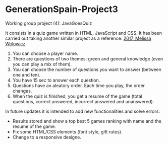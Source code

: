 # GenerationSpain-Project3

Working group project (4): JavaGoesQuiz 

It consists in  a quiz game written in HTML, JavaScript and CSS. It has been carried out taking another similar project as a reference: [2017, Melissa Wolowicz](https://github.com/m-wolowicz).
  
  1. You can choose a player name.
  2. There are questions of two themes: green and general knowledge (even you can play a mix of them).
  3. You can choose the number of questions you want to answer (between one and ten).
  4. You have 15 sec to answer each question.
  5. Questions have an aleatory order. Each time you play, the order changes.
  6. When the quiz is finished, you get a resume of the game (total questions, correct answered, incorrect answered and  unanswered).
 
In future updates it is intended to add new functionalities and solve errors:
- Results stored and show a top best 5 games ranking  with name and the resume of the game.
- Fix some HTML/CSS elements (font style, gift rutes).
- Change to a responsive designe.


  
  
